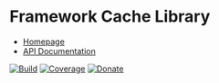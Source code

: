 # Framework Cache Library

- [Homepage](https://the-framework.gitlab.io/libraries/cache.html)
- [API Documentation](https://the-framework.gitlab.io/libraries/cache/docs/)

[![Build](https://gitlab.com/the-framework/libraries/cache/badges/master/build.svg)](https://gitlab.com/the-framework/libraries/cache/-/jobs)
[![Coverage](https://gitlab.com/the-framework/libraries/cache/badges/master/coverage.svg?job=test:php7.3)](https://the-framework.gitlab.io/libraries/cache/coverage/)
[![Donate](https://img.shields.io/badge/Donate-PayPal-blue.svg)](https://www.paypal.com/cgi-bin/webscr?cmd=_s-xclick&hosted_button_id=NGBNW5PY4VSJ4)
